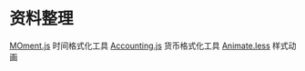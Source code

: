 # 资料整理

[MOment.js](http://momentjs.cn/docs/) 时间格式化工具
[Accounting.js](http://openexchangerates.github.io/accounting.js/) 货币格式化工具
[Animate.less](https://github.com/machito/animate.less) 样式动画